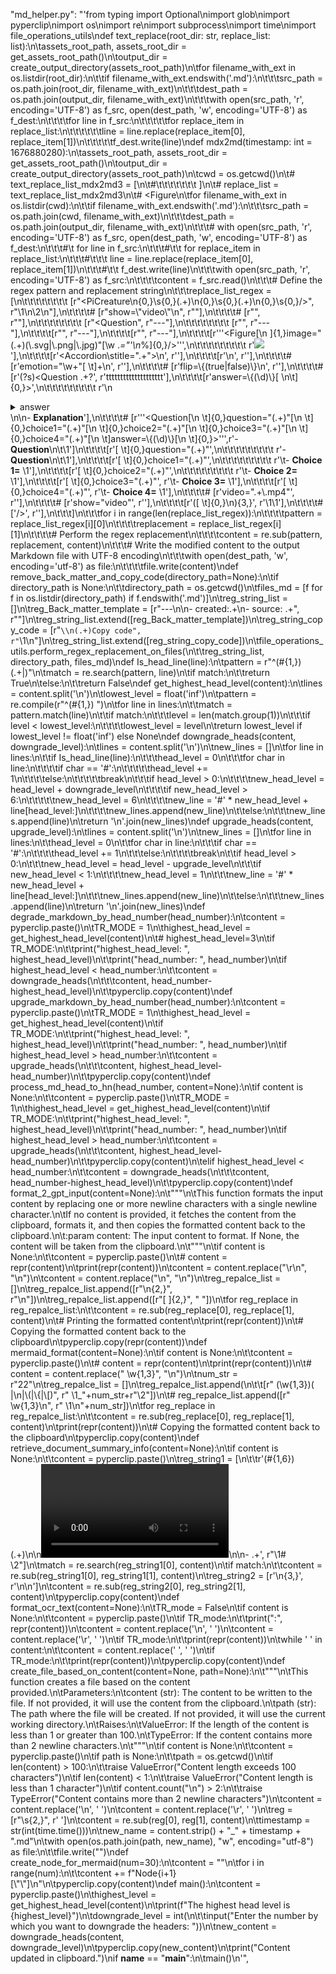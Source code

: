 "md_helper.py": "'from typing import Optional\nimport glob\nimport pyperclip\nimport os\nimport re\nimport subprocess\nimport time\nimport file_operations_utils\ndef text_replace(root_dir: str, replace_list: list):\n\tassets_root_path, assets_root_dir = get_assets_root_path()\n\toutput_dir = create_output_directory(assets_root_path)\n\tfor filename_with_ext in os.listdir(root_dir):\n\t\tif filename_with_ext.endswith(\'.md\'):\n\t\t\tsrc_path = os.path.join(root_dir, filename_with_ext)\n\t\t\tdest_path = os.path.join(output_dir, filename_with_ext)\n\t\t\twith open(src_path, \'r\', encoding=\'UTF-8\') as f_src, open(dest_path, \'w\', encoding=\'UTF-8\') as f_dest:\n\t\t\t\tfor line in f_src:\n\t\t\t\t\tfor replace_item in replace_list:\n\t\t\t\t\t\tline = line.replace(replace_item[0], replace_item[1])\n\t\t\t\t\tf_dest.write(line)\ndef mdx2md(timestamp: int = 1676880280):\n\tassets_root_path, assets_root_dir = get_assets_root_path()\n\toutput_dir = create_output_directory(assets_root_path)\n\tcwd = os.getcwd()\n\t# text_replace_list_mdx2md3 = [\n\t#\t\t\t\t\t\t\t  ]\n\t# replace_list = text_replace_list_mdx2md3\n\t# <Figure\n\tfor filename_with_ext in os.listdir(cwd):\n\t\tif filename_with_ext.endswith(\'.md\'):\n\t\t\tsrc_path = os.path.join(cwd, filename_with_ext)\n\t\t\tdest_path = os.path.join(output_dir, filename_with_ext)\n\t\t\t# with open(src_path, \'r\', encoding=\'UTF-8\') as f_src, open(dest_path, \'w\', encoding=\'UTF-8\') as f_dest:\n\t\t\t#\t for line in f_src:\n\t\t\t#\t\t for replace_item in replace_list:\n\t\t\t#\t\t\t line = line.replace(replace_item[0], replace_item[1])\n\t\t\t#\t\t f_dest.write(line)\n\t\t\twith open(src_path, \'r\', encoding=\'UTF-8\') as f_src:\n\t\t\t\tcontent = f_src.read()\n\t\t\t# Define the regex pattern and replacement string\n\t\t\treplace_list_regex = [\n\t\t\t\t\t\t\t\t [r"<PiCreature\\n{0,}\\s{0,}(.+)\\n{0,}\\s{0,}(.+)\\n{0,}\\s{0,}/>", r"\\1\\n\\2\\n"],\n\t\t\t\t# [r"show=\\"video\\"\\n", r""],\n\t\t\t\t#  [r"<!--", r""],\n\t\t\t\t#  [r"-->", r""],\n\t\t\t\t\t\t\t\t [r"<Question", r"---"],\n\t\t\t\t\t\t\t\t [r"<FreeResponse>", r"---"],\n\t\t\t\t[r"</FreeResponse>", r"---"],\n\t\t\t\t[r"</Question>", r"---"],\n\t\t\t\t[r\'\'\'<Figure[\\n ]{1,}image="(.+)(\\.svg|\\.png|\\.jpg)"[\\w ._="\'\\n_%]{0,}/>\'\'\',\n\t\t\t\t\t\t\t\t\t r\'![](\\1_\'+str(timestamp)+r\'\\2)\'],\n\t\t\t\t[r\'<Accordion\\stitle=".+">\\n\', r\'\'],\n\t\t\t\t[r\'</Accordion>\\n\', r\'\'],\n\t\t\t\t# [r\'emotion="\\w+"[ \\t]+\\n\', r\'\'],\n\t\t\t\t# [r\'flip=\\{(true|false)\\}\\n\', r\'\'],\n\t\t\t\t# [r\'(?s)<Question .+?</Question>\', r\'tttttttttttttttttttt\'],\n\t\t\t\t[r\'answer=\\{(\\d)\\}[ \\n\\t]{0,}>\',\n\t\t\t\t\t\t\t\t\t r\'\\n<details><summary>answer</summary><p>Choice= \\1</p></details>\\n\\n- **Explanation**\'],\n\t\t\t\t# [r\'\'\'<Question[\\n \\t]{0,}question="(.+)"[\\n \\t]{0,}choice1="(.+)"[\\n \\t]{0,}choice2="(.+)"[\\n \\t]{0,}choice3="(.+)"[\\n \\t]{0,}choice4="(.+)"[\\n \\t]answer=\\{(\\d)\\}[\\n \\t]{0,}>\'\'\',r\'- **Question**\\n\\t\\1\']\n\t\t\t\t[r\'[ \\t]{0,}question="(.+)"\',\n\t\t\t\t\t\t\t\t\t r\'- **Question**\\n\\t\\1\'],\n\t\t\t\t[r\'[ \\t]{0,}choice1="(.+)"\',\n\t\t\t\t\t\t\t\t\t r\'\t- **Choice 1=** \\1\'],\n\t\t\t\t[r\'[ \\t]{0,}choice2="(.+)"\',\n\t\t\t\t\t\t\t\t\t r\'\t- **Choice 2=** \\1\'],\n\t\t\t\t[r\'[ \\t]{0,}choice3="(.+)"\', r\'\t- **Choice 3=** \\1\'],\n\t\t\t\t[r\'[ \\t]{0,}choice4="(.+)"\', r\'\t- **Choice 4=** \\1\'],\n\t\t\t\t# [r\'video=".+\\.mp4"\', r\'\'],\n\t\t\t\t# [r\'show="video"\', r\'\'],\n\t\t\t\t[r\'([ \\t]{0,}\\n){3,}\', r\'\\1\\1\'],\n\t\t\t\t# [\'/>\', r\'\'],\n\t\t\t]\n\t\t\tfor i in range(len(replace_list_regex)):\n\t\t\t\tpattern = replace_list_regex[i][0]\n\t\t\t\treplacement = replace_list_regex[i][1]\n\t\t\t\t# Perform the regex replacement\n\t\t\t\tcontent = re.sub(pattern, replacement, content)\n\t\t\t# Write the modified content to the output Markdown file with UTF-8 encoding\n\t\t\twith open(dest_path, \'w\', encoding=\'utf-8\') as file:\n\t\t\t\tfile.write(content)\ndef remove_back_matter_and_copy_code(directory_path=None):\n\tif directory_path is None:\n\t\tdirectory_path = os.getcwd()\n\tfiles_md = [f for f in os.listdir(directory_path) if f.endswith(\'.md\')]\n\treg_string_list = []\n\treg_Back_matter_template = [r"---\\n\\n- created:.+\\n- source: .+", r""]\n\treg_string_list.extend([reg_Back_matter_template])\n\treg_string_copy_code = [r"```\\n(.+)Copy code", r"```\\1\\n"]\n\treg_string_list.extend([reg_string_copy_code])\n\tfile_operations_utils.perform_regex_replacement_on_files(\n\t\treg_string_list, directory_path, files_md)\ndef Is_head_line(line):\n\tpattern = r"^(#{1,}) (.+|)"\n\tmatch = re.search(pattern, line)\n\tif match:\n\t\treturn True\n\telse:\n\t\treturn False\ndef get_highest_head_level(content):\n\tlines = content.split(\'\\n\')\n\tlowest_level = float(\'inf\')\n\tpattern = re.compile(r"^(#{1,}) ")\n\tfor line in lines:\n\t\tmatch = pattern.match(line)\n\t\tif match:\n\t\t\tlevel = len(match.group(1))\n\t\t\tif level < lowest_level:\n\t\t\t\tlowest_level = level\n\treturn lowest_level if lowest_level != float(\'inf\') else None\ndef downgrade_heads(content, downgrade_level):\n\tlines = content.split(\'\\n\')\n\tnew_lines = []\n\tfor line in lines:\n\t\tif Is_head_line(line):\n\t\t\thead_level = 0\n\t\t\tfor char in line:\n\t\t\t\tif char == \'#\':\n\t\t\t\t\thead_level += 1\n\t\t\t\telse:\n\t\t\t\t\tbreak\n\t\t\tif head_level > 0:\n\t\t\t\tnew_head_level = head_level + downgrade_level\n\t\t\t\tif new_head_level > 6:\n\t\t\t\t\tnew_head_level = 6\n\t\t\t\tnew_line = \'#\' * new_head_level + line[head_level:]\n\t\t\t\tnew_lines.append(new_line)\n\t\telse:\n\t\t\tnew_lines.append(line)\n\treturn \'\\n\'.join(new_lines)\ndef upgrade_heads(content, upgrade_level):\n\tlines = content.split(\'\\n\')\n\tnew_lines = []\n\tfor line in lines:\n\t\thead_level = 0\n\t\tfor char in line:\n\t\t\tif char == \'#\':\n\t\t\t\thead_level += 1\n\t\t\telse:\n\t\t\t\tbreak\n\t\tif head_level > 0:\n\t\t\tnew_head_level = head_level - upgrade_level\n\t\t\tif new_head_level < 1:\n\t\t\t\tnew_head_level = 1\n\t\t\tnew_line = \'#\' * new_head_level + line[head_level:]\n\t\t\tnew_lines.append(new_line)\n\t\telse:\n\t\t\tnew_lines.append(line)\n\treturn \'\\n\'.join(new_lines)\ndef degrade_markdown_by_head_number(head_number):\n\tcontent = pyperclip.paste()\n\tTR_MODE = 1\n\thighest_head_level = get_highest_head_level(content)\n\t# highest_head_level=3\n\tif TR_MODE:\n\t\tprint("highest_head_level: ", highest_head_level)\n\t\tprint("head_number: ", head_number)\n\tif highest_head_level < head_number:\n\t\tcontent = downgrade_heads(\n\t\t\tcontent, head_number-highest_head_level)\n\t\tpyperclip.copy(content)\ndef upgrade_markdown_by_head_number(head_number):\n\tcontent = pyperclip.paste()\n\tTR_MODE = 1\n\thighest_head_level = get_highest_head_level(content)\n\tif TR_MODE:\n\t\tprint("highest_head_level: ", highest_head_level)\n\t\tprint("head_number: ", head_number)\n\tif highest_head_level > head_number:\n\t\tcontent = upgrade_heads(\n\t\t\tcontent, highest_head_level-head_number)\n\t\tpyperclip.copy(content)\ndef process_md_head_to_hn(head_number, content=None):\n\tif content is None:\n\t\tcontent = pyperclip.paste()\n\tTR_MODE = 1\n\thighest_head_level = get_highest_head_level(content)\n\tif TR_MODE:\n\t\tprint("highest_head_level: ", highest_head_level)\n\t\tprint("head_number: ", head_number)\n\tif highest_head_level > head_number:\n\t\tcontent = upgrade_heads(\n\t\t\tcontent, highest_head_level-head_number)\n\t\tpyperclip.copy(content)\n\telif highest_head_level < head_number:\n\t\tcontent = downgrade_heads(\n\t\t\tcontent, head_number-highest_head_level)\n\t\tpyperclip.copy(content)\ndef format_2_gpt_input(content=None):\n\t"""\n\tThis function formats the input content by replacing one or more newline characters with a single newline character.\n\tIf no content is provided, it fetches the content from the clipboard, formats it, and then copies the formatted content back to the clipboard.\n\t:param content: The input content to format. If None, the content will be taken from the clipboard.\n\t"""\n\tif content is None:\n\t\tcontent = pyperclip.paste()\n\t# content = repr(content)\n\tprint(repr(content))\n\tcontent = content.replace("\\r\\n", "\\n")\n\tcontent = content.replace("\n", "\\n")\n\treg_repalce_list = []\n\treg_repalce_list.append([r"\\n{2,}", r"\\n"])\n\treg_repalce_list.append([r"[ ]{2,}", " "])\n\tfor reg_replace in reg_repalce_list:\n\t\tcontent = re.sub(reg_replace[0], reg_replace[1], content)\n\t# Printing the formatted content\n\tprint(repr(content))\n\t# Copying the formatted content back to the clipboard\n\tpyperclip.copy(repr(content))\ndef mermaid_format(content=None):\n\tif content is None:\n\t\tcontent = pyperclip.paste()\n\t# content = repr(content)\n\tprint(repr(content))\n\t# content = content.replace(" \\w{1,3}", "\\n")\n\tnum_str = r"22"\n\treg_repalce_list = []\n\treg_repalce_list.append(\n\t\t[r" (\\w{1,3})( |\\n|\\(|\\{|\\[)", r" \\1_"+num_str+r"\\2"])\n\t# reg_repalce_list.append([r" \\w{1,3}\\n", r" \\1\\n"+num_str])\n\tfor reg_replace in reg_repalce_list:\n\t\tcontent = re.sub(reg_replace[0], reg_replace[1], content)\n\tprint(repr(content))\n\t# Copying the formatted content back to the clipboard\n\tpyperclip.copy(content)\ndef retrieve_document_summary_info(content=None):\n\tif content is None:\n\t\tcontent = pyperclip.paste()\n\treg_string1 = [\n\t\tr\'(#{1,6}) (.+)\\n\\n<video src="file://.+" controls></video>\\n\\n- .+\', r"\\1# \\2"]\n\tmatch = re.search(reg_string1[0], content)\n\tif match:\n\t\tcontent = re.sub(reg_string1[0], reg_string1[1], content)\n\treg_string2 = [r\'\\n{3,}\', r\'\\n\\n\']\n\tcontent = re.sub(reg_string2[0], reg_string2[1], content)\n\tpyperclip.copy(content)\ndef format_ocr_text(content=None):\n\tTR_mode = False\n\tif content is None:\n\t\tcontent = pyperclip.paste()\n\tif TR_mode:\n\t\tprint(":", repr(content))\n\tcontent = content.replace(\'\\n\', \' \')\n\tcontent = content.replace(\'\\r\', \' \')\n\tif TR_mode:\n\t\tprint(repr(content))\n\twhile \'  \' in content:\n\t\tcontent = content.replace(\'  \', \' \')\n\tif TR_mode:\n\t\tprint(repr(content))\n\tpyperclip.copy(content)\ndef create_file_based_on_content(content=None, path=None):\n\t"""\n\tThis function creates a file based on the content provided.\n\tParameters:\n\tcontent (str): The content to be written to the file. If not provided, it will use the content from the clipboard.\n\tpath (str): The path where the file will be created. If not provided, it will use the current working directory.\n\tRaises:\n\tValueError: If the length of the content is less than 1 or greater than 100.\n\tTypeError: If the content contains more than 2 newline characters.\n\t"""\n\tif content is None:\n\t\tcontent = pyperclip.paste()\n\tif path is None:\n\t\tpath = os.getcwd()\n\tif len(content) > 100:\n\t\traise ValueError("Content length exceeds 100 characters")\n\tif len(content) < 1:\n\t\traise ValueError("Content length is less than 1 character")\n\tif content.count("\\n") > 2:\n\t\traise TypeError("Content contains more than 2 newline characters")\n\tcontent = content.replace(\'\\n\', \' \')\n\tcontent = content.replace(\'\\r\', \' \')\n\treg = [r"\\s{2,}", r\' \']\n\tcontent = re.sub(reg[0], reg[1], content)\n\ttimestamp = str(int(time.time()))\n\tnew_name = content.strip() + "_" + timestamp + ".md"\n\twith open(os.path.join(path, new_name), "w", encoding="utf-8") as file:\n\t\tfile.write("")\ndef create_node_for_mermaid(num=30):\n\tcontent = ""\n\tfor i in range(num):\n\t\tcontent += f"Node{i+1}[\\"\\"]\\n"\n\tpyperclip.copy(content)\ndef main():\n\tcontent = pyperclip.paste()\n\thighest_level = get_highest_head_level(content)\n\tprint(f"The highest head level is {highest_level}")\n\tdowngrade_level = int(\n\t\tinput("Enter the number by which you want to downgrade the headers: "))\n\tnew_content = downgrade_heads(content, downgrade_level)\n\tpyperclip.copy(new_content)\n\tprint("Content updated in clipboard.")\nif __name__ == "__main__":\n\tmain()\n'",
